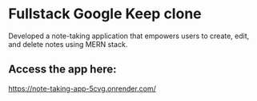# Fullstack Google Keep clone
Developed a note-taking application that empowers users to create, edit, and delete notes using MERN stack.

## Access the app here:
https://note-taking-app-5cvg.onrender.com/
